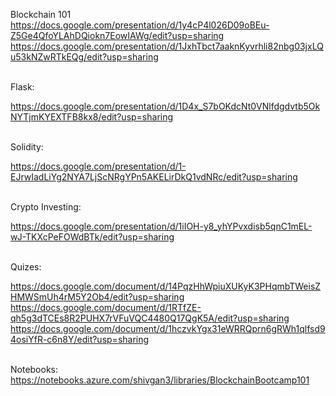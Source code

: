 Blockchain 101
<br>
https://docs.google.com/presentation/d/1y4cP4l026D09oBEu-Z5Ge4QfoYLAhDQiokn7EowIAWg/edit?usp=sharing
https://docs.google.com/presentation/d/1JxhTbct7aaknKyvrhli82nbg03jxLQu53kNZwRTkEQg/edit?usp=sharing
<br>
<br>

Flask:<br>

https://docs.google.com/presentation/d/1D4x_S7bOKdcNt0VNlfdgdvtb5OkNYTjmKYEXTFB8kx8/edit?usp=sharing
<br>
<br>

Solidity:<br>

https://docs.google.com/presentation/d/1-EJrwIadLiYg2NYA7LjScNRgYPn5AKELirDkQ1vdNRc/edit?usp=sharing
<br>
<br>

Crypto Investing:<br>

https://docs.google.com/presentation/d/1iIOH-y8_yhYPvxdisb5qnC1mEL-wJ-TKXcPeFOWdBTk/edit?usp=sharing
<br>
<br>

Quizes:<br>

https://docs.google.com/document/d/14PqzHhWpiuXUKyK3PHqmbTWeisZHMWSmUh4rM5Y2Ob4/edit?usp=sharing
https://docs.google.com/document/d/1RTfZE-qh5g3dTCEs8R2PUHX7rVFuVQC4480Q17QgK5A/edit?usp=sharing
https://docs.google.com/document/d/1hczvkYgx31eWRRQprn6gRWh1qlfsd94osiYfR-c6n8Y/edit?usp=sharing
<br>
<br>

Notebooks:
https://notebooks.azure.com/shivgan3/libraries/BlockchainBootcamp101
